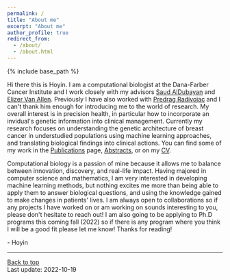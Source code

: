 ```yaml
---
permalink: /
title: "About me"
excerpt: "About me"
author_profile: true
redirect_from: 
  - /about/
  - /about.html
---
```


{% include base_path %}

Hi there this is Hoyin. I am a computational biologist at the Dana-Farber Cancer Institute and I work closely with my advisors [Saud AlDubayan](https://www.dfhcc.harvard.edu/insider/member-detail/member/saud-h-aldubayan-md/) and [Elizer Van Allen](https://vanallenlab.dana-farber.org/). Previously I have also worked with [Predrag Radivojac](https://www.ccs.neu.edu/home/radivojac/) and I can't thank him enough for introducing me to the world of research. My overall interest is in precision health, in particular how to incorporate an invidual's genetic information into clinical management. Currently my research focuses on understanding the genetic architecture of breast cancer in understudied populations using machine learning approaches, and translating biological findings into clinical actions. You can find some of my work in the [Publications](/publications/) page, [Abstracts](/abstracts/), or on my [CV](/cv/).

Computational biology is a passion of mine because it allows me to balance between innovation, discovery, and real-life impact. Having majored in computer science and mathematics, I am very interested in developing machine learning methods, but nothing excites me more than being able to apply them to answer biological questions, and using the knowledge gained to make changes in patients' lives. I am always open to collaborations so if any projects I have worked on or am working on sounds interesting to you, please don't hesitate to reach out! I am also going to be applying to Ph.D programs this coming fall (2022) so if there is any program where you think I will be a good fit please let me know! Thanks for reading! 

\- Hoyin

---
<a href="#top">Back to top</a>
<br/>
Last update: 2022-10-19